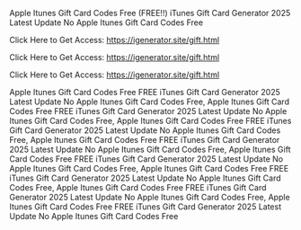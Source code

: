 Apple Itunes Gift Card Codes Free (FREE!!) iTunes Gift Card Generator 2025 Latest Update No Apple Itunes Gift Card Codes Free

Click Here to Get Access: https://igenerator.site/gift.html

Click Here to Get Access: https://igenerator.site/gift.html

Click Here to Get Access: https://igenerator.site/gift.html

Apple Itunes Gift Card Codes Free FREE iTunes Gift Card Generator 2025 Latest Update No Apple Itunes Gift Card Codes Free, Apple Itunes Gift Card Codes Free FREE iTunes Gift Card Generator 2025 Latest Update No Apple Itunes Gift Card Codes Free, Apple Itunes Gift Card Codes Free FREE iTunes Gift Card Generator 2025 Latest Update No Apple Itunes Gift Card Codes Free, Apple Itunes Gift Card Codes Free FREE iTunes Gift Card Generator 2025 Latest Update No Apple Itunes Gift Card Codes Free, Apple Itunes Gift Card Codes Free FREE iTunes Gift Card Generator 2025 Latest Update No Apple Itunes Gift Card Codes Free, Apple Itunes Gift Card Codes Free FREE iTunes Gift Card Generator 2025 Latest Update No Apple Itunes Gift Card Codes Free, Apple Itunes Gift Card Codes Free FREE iTunes Gift Card Generator 2025 Latest Update No Apple Itunes Gift Card Codes Free, Apple Itunes Gift Card Codes Free FREE iTunes Gift Card Generator 2025 Latest Update No Apple Itunes Gift Card Codes Free
